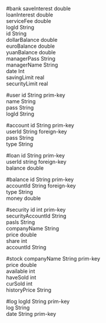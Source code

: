 #bank
saveInterest double<br>
loanInterest double<br>
serviceFee double<br>
logId String<br>
id String<br>
dollarBalance double<br>
euroBalance double<br>
yuanBalance double<br>
managerPass String<br>
managerName String<br>
date Int<br>
savingLimit real<br>
securityLimit real<br>

#user
id String prim-key<br>
name String<br>
pass String<br>
logId String<br>

#account
id String prim-key<br>
userId String foreign-key<br>
pass String<br>
type String<br>

#loan
id String prim-key<br>
userId string foreign-key<br>
balance double<br>

#balance
id String prim-key<br>
accountId String foreign-key<br>
type String<br>
money double<br>

#security
id int prim-key<br>
securityAccountId String<br>
pasls String<br>
companyName String <br>
price double<br>
share int<br>
accountId String<br>

#stock
companyName String prim-key<br>
price double<br>
available int<br>
haveSold int<br>
curSold int<br>
historyPrice String<br>

#log
logId String prim-key<br>
log String<br>
date String prim-key<br>
